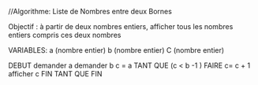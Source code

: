 //Algorithme: Liste de Nombres entre deux Bornes 

Objectif : à partir de deux nombres entiers, afficher tous les nombres entiers compris ces deux nombres

VARIABLES: 
a (nombre entier)
b (nombre entier)
C (nombre entier)

DEBUT 
    demander a 
    demander b 
    c = a
    TANT QUE (c < b -1 ) FAIRE
       c= c + 1
       afficher c 
    FIN TANT QUE 
FIN